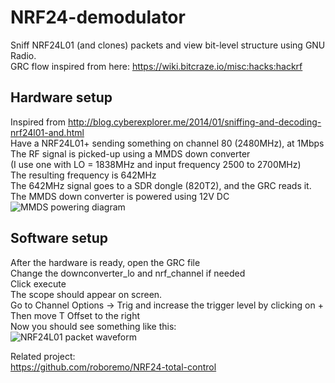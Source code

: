 # NRF24-demodulator
Sniff NRF24L01 (and clones) packets and view bit-level structure using GNU Radio.  
GRC flow inspired from here: https://wiki.bitcraze.io/misc:hacks:hackrf  
  
## Hardware setup  
Inspired from http://blog.cyberexplorer.me/2014/01/sniffing-and-decoding-nrf24l01-and.html  
Have a NRF24L01+ sending something on channel 80 (2480MHz), at 1Mbps  
The RF signal is picked-up using a MMDS down converter  
(I use one with LO = 1838MHz and input frequency 2500 to 2700MHz)  
The resulting frequency is 642MHz  
The 642MHz signal goes to a SDR dongle (820T2), and the GRC reads it.  
The MMDS down converter is powered using 12V DC  
![MMDS powering diagram](https://raw.githubusercontent.com/roboremo/NRF24-demodulator/master/powering-MMDS-down-converter.JPG "MMDS powering diagram")
  
## Software setup
After the hardware is ready, open the GRC file  
Change the downconverter_lo and nrf_channel if needed  
Click execute  
The scope should appear on screen.  
Go to Channel Options -> Trig and increase the trigger level by clicking on +  
Then move T Offset to the right  
Now you should see something like this:  
![NRF24L01 packet waveform](https://raw.githubusercontent.com/roboremo/NRF24-demodulator/master/NRF24L01p-1Mbps-addr-0x0000000000-payload-0x414243-DPL-noCRC.JPG "NRF24L01 packet waveform")  
  
Related project:  
https://github.com/roboremo/NRF24-total-control
